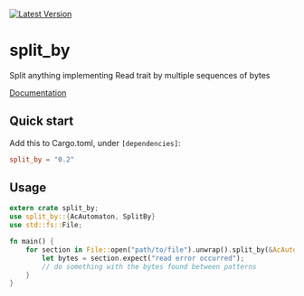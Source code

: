 [![Latest Version](https://img.shields.io/crates/v/split_by.svg)](https://crates.io/crates/split_by)

# split_by
Split anything implementing Read trait by multiple sequences of bytes

[Documentation](https://docs.rs/split_by)

## Quick start

Add this to Cargo.toml, under `[dependencies]`:

```toml
split_by = "0.2"
```

## Usage
```rust
extern crate split_by;
use split_by::{AcAutomaton, SplitBy}
use std::fs::File;

fn main() {
    for section in File::open("path/to/file").unwrap().split_by(&AcAutomaton::new(vec!["<some pattern>"])) {
        let bytes = section.expect("read error occurred");
        // do something with the bytes found between patterns
    }
}
```